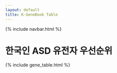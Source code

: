 ```yaml
---
layout: default
title: K-GeneBook Table
---
```


{% include navbar.html %}

# 한국인 ASD 유전자 우선순위

{% include gene_table.html %}

<script src="{{ '/assets/js/plot.js' | relative_url }}"></script>
